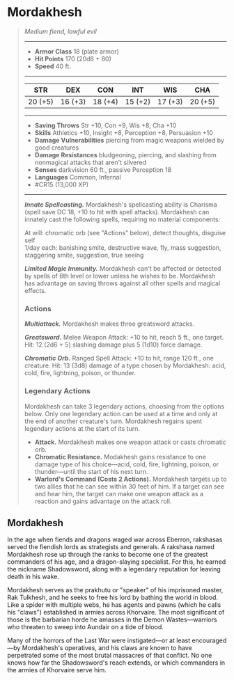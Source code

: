 # Mordakhesh
>*Medium fiend, lawful evil*
>___
>- **Armor Class** 18 (plate armor)
>- **Hit Points** 170 (20d8 + 80)
>- **Speed** 40 ft.
>___
>|STR|DEX|CON|INT|WIS|CHA|
>|:---:|:---:|:---:|:---:|:---:|:---:|
>|20 (+5)|16 (+3)|18 (+4)|15 (+2)|17 (+3)|20 (+5)|
>___
>- **Saving Throws** Str +10, Con +9, Wis +8, Cha +10
>- **Skills** Athletics +10, Insight +8, Perception +8, Persuasion +10
>- **Damage Vulnerabilities** piercing from magic weapons wielded by good creatures
>- **Damage Resistances** bludgeoning, piercing, and slashing from nonmagical attacks that aren't silvered
>- **Senses** darkvision 60 ft., passive Perception 18
>- **Languages** Common, Infernal
>- #CR15 (13,000 XP)
>___
>***Innate Spellcasting.*** Mordakhesh's spellcasting ability is Charisma (spell save DC 18, +10 to hit with spell attacks). Mordakhesh can innately cast the following spells, requiring no material components:  
>
>At will: chromatic orb (see "Actions" below), detect thoughts, disguise self  
>1/day each: banishing smite, destructive wave, fly, mass suggestion, staggering smite, suggestion, true seeing  
>
>
>***Limited Magic Immunity.*** Mordakhesh can't be affected or detected by spells of 6th level or lower unless he wishes to be. Mordakhesh has advantage on saving throws against all other spells and magical effects.  
>
>### Actions
>***Multiattack.*** Mordakhesh makes three greatsword attacks.  
>
>***Greatsword.*** Melee Weapon Attack: +10 to hit, reach 5 ft., one target. Hit: 12 (2d6 + 5) slashing damage plus 5 (1d10) force damage.  
>
>***Chromatic Orb.*** Ranged Spell Attack: +10 to hit, range 120 ft., one creature. Hit: 13 (3d8) damage of a type chosen by Mordakhesh: acid, cold, fire, lightning, poison, or thunder.  
>
>### Legendary Actions
>Mordakhesh can take 3 legendary actions, choosing from the options below. Only one legendary action can be used at a time and only at the end of another creature's turn. Mordakhesh regains spent legendary actions at the start of its turn.
>
>- **Attack.** Mordakhesh makes one weapon attack or casts chromatic orb.
>- **Chromatic Resistance.** Modakhesh gains resistance to one damage type of his choice—acid, cold, fire, lightning, poison, or thunder—until the start of his next turn.
>- **Warlord's Command (Costs 2 Actions).** Mordakhesh targets up to two allies that he can see within 30 feet of him. If a target can see and hear him, the target can make one weapon attack as a reaction and gains advantage on the attack roll.

## Mordakhesh

In the age when fiends and dragons waged war across Eberron, rakshasas served the fiendish lords as strategists and generals. A rakshasa named Mordakhesh rose up through the ranks to become one of the greatest commanders of his age, and a dragon-slaying specialist. For this, he earned the nickname Shadowsword, along with a legendary reputation for leaving death in his wake.

Mordakhesh serves as the prakhutu or "speaker" of his imprisoned master, Rak Tulkhesh, and he seeks to free his lord by bathing the world in blood. Like a spider with multiple webs, he has agents and pawns (which he calls his "claws") established in armies across Khorvaire. The most significant of those is the barbarian horde he amasses in the Demon Wastes—warriors who threaten to sweep into Aundair on a tide of blood.

Many of the horrors of the Last War were instigated—or at least encouraged—by Mordakhesh's operatives, and his claws are known to have perpetrated some of the most brutal massacres of that conflict. No one knows how far the Shadowsword's reach extends, or which commanders in the armies of Khorvaire serve him.